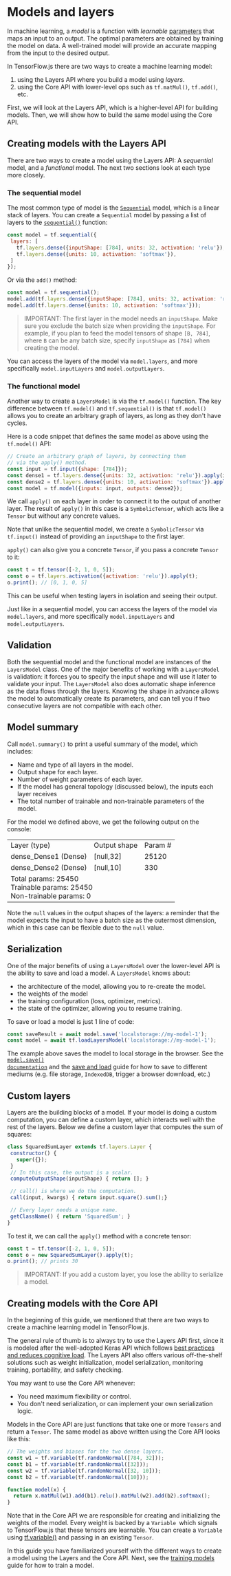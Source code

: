 # Models and layers

In machine learning, a _model_ is a function with _learnable_ [parameters](https://developers.google.com/machine-learning/glossary/#parameter) that maps an input to an output. The optimal parameters are obtained by training the model on data. A well-trained model will provide an accurate mapping from the input to the desired output.

In TensorFlow.js there are two ways to create a machine learning model:

1.  using the Layers API where you build a model using _layers_.
1.  using the Core API with lower-level ops such as `tf.matMul()`, `tf.add()`, etc.

First, we will look at the Layers API, which is a higher-level API for building models. Then, we will show how to build the same model using the Core API.

## Creating models with the Layers API

There are two ways to create a model using the Layers API: A _sequential_ model, and a _functional_ model. The next two sections look at each type more closely.

### The sequential model

The most common type of model is the <code>[Sequential](https://js.tensorflow.org/api/latest/#sequential)</code> model, which is a linear stack of layers. You can create a <code>Sequential</code> model by passing a list of layers to the <code>[sequential()](https://js.tensorflow.org/api/0.15.1/#sequential)</code> function:

```js
const model = tf.sequential({
 layers: [
   tf.layers.dense({inputShape: [784], units: 32, activation: 'relu'}),
   tf.layers.dense({units: 10, activation: 'softmax'}),
 ]
});
```

Or via the `add()` method:

```js
const model = tf.sequential();
model.add(tf.layers.dense({inputShape: [784], units: 32, activation: 'relu'}));
model.add(tf.layers.dense({units: 10, activation: 'softmax'}));
```

> IMPORTANT: The first layer in the model needs an `inputShape`. Make sure you exclude the batch size when providing the `inputShape`. For example, if you plan to feed the model tensors of shape `[B, 784]`, where `B` can be any batch size, specify `inputShape` as `[784]` when creating the model.

You can access the layers of the model via `model.layers`, and more specifically `model.inputLayers` and `model.outputLayers`.

### The functional model

Another way to create a `LayersModel` is via the `tf.model()` function. The key difference between `tf.model()` and `tf.sequential()` is that `tf.model()` allows you to create an arbitrary graph of layers, as long as they don't have cycles.

Here is a code snippet that defines the same model as above using the `tf.model()` API:

```js
// Create an arbitrary graph of layers, by connecting them
// via the apply() method.
const input = tf.input({shape: [784]});
const dense1 = tf.layers.dense({units: 32, activation: 'relu'}).apply(input);
const dense2 = tf.layers.dense({units: 10, activation: 'softmax'}).apply(dense1);
const model = tf.model({inputs: input, outputs: dense2});
```

We call `apply()` on each layer in order to connect it to the output of another layer. The result of `apply()` in this case is a `SymbolicTensor`, which acts like a `Tensor` but without any concrete values.

Note that unlike the sequential model, we create a `SymbolicTensor` via `tf.input()` instead of providing an `inputShape` to the first layer.

`apply()` can also give you a concrete `Tensor`, if you pass a concrete `Tensor` to it:

```js
const t = tf.tensor([-2, 1, 0, 5]);
const o = tf.layers.activation({activation: 'relu'}).apply(t);
o.print(); // [0, 1, 0, 5]
```

This can be useful when testing layers in isolation and seeing their output.

Just like in a sequential model, you can access the layers of the model via `model.layers`, and more specifically `model.inputLayers` and `model.outputLayers`.

## Validation

Both the sequential model and the functional model are instances of the `LayersModel` class. One of the major benefits of working with a `LayersModel` is validation: it forces you to specify the input shape and will use it later to validate your input. The `LayersModel` also does automatic shape inference as the data flows through the layers. Knowing the shape in advance allows the model to automatically create its parameters, and can tell you if two consecutive layers are not compatible with each other.

## Model summary

Call `model.summary()` to print a useful summary of the model, which includes:

*   Name and type of all layers in the model.
*   Output shape for each layer.
*   Number of weight parameters of each layer.
*   If the model has general topology (discussed below), the inputs each layer receives
*   The total number of trainable and non-trainable parameters of the model.

For the model we defined above, we get the following output on the console:

<table>
  <tr>
   <td>Layer (type)
   </td>
   <td>Output shape
   </td>
   <td>Param #
   </td>
  </tr>
  <tr>
   <td>dense_Dense1 (Dense)
   </td>
   <td>[null,32]
   </td>
   <td>25120
   </td>
  </tr>
  <tr>
   <td>dense_Dense2 (Dense)
   </td>
   <td>[null,10]
   </td>
   <td>330
   </td>
  </tr>
  <tr>
   <td colspan="3" >Total params: 25450<br/>Trainable params: 25450<br/> Non-trainable params: 0
   </td>
  </tr>
</table>

Note the `null` values in the output shapes of the layers: a reminder that the model expects the input to have a batch size as the outermost dimension, which in this case can be flexible due to the `null` value.

## Serialization

One of the major benefits of using a `LayersModel` over the lower-level API is the ability to save and load a model. A `LayersModel` knows about:

*   the architecture of the model, allowing you to re-create the model.
*   the weights of the model
*   the training configuration (loss, optimizer, metrics).
*   the state of the optimizer, allowing you to resume training.

To save or load a model is just 1 line of code:

```js
const saveResult = await model.save('localstorage://my-model-1');
const model = await tf.loadLayersModel('localstorage://my-model-1');
```

The example above saves the model to local storage in the browser. See the <code>[model.save() documentation](https://js.tensorflow.org/api/latest/#tf.Model.save)</code> and the [save and load](save_load.md) guide for how to save to different mediums (e.g. file storage, <code>IndexedDB</code>, trigger a browser download, etc.)

## Custom layers

Layers are the building blocks of a model. If your model is doing a custom computation, you can define a custom layer, which interacts well with the rest of the layers. Below we define a custom layer that computes the sum of squares:

```js
class SquaredSumLayer extends tf.layers.Layer {
 constructor() {
   super({});
 }
 // In this case, the output is a scalar.
 computeOutputShape(inputShape) { return []; }

 // call() is where we do the computation.
 call(input, kwargs) { return input.square().sum();}

 // Every layer needs a unique name.
 getClassName() { return 'SquaredSum'; }
}
```

To test it, we can call the `apply()` method with a concrete tensor:

```js
const t = tf.tensor([-2, 1, 0, 5]);
const o = new SquaredSumLayer().apply(t);
o.print(); // prints 30
```

> IMPORTANT: If you add a custom layer, you lose the ability to serialize a model.

## Creating models with the Core API

In the beginning of this guide, we mentioned that there are two ways to create a machine learning model in TensorFlow.js.

The general rule of thumb is to always try to use the Layers API first, since it is modeled after the well-adopted Keras API which follows [best practices and reduces cognitive load](https://keras.io/why-use-keras/). The Layers API also offers various off-the-shelf solutions such as weight initialization, model serialization, monitoring training, portability, and safety checking.

You may want to use the Core API whenever:

*   You need maximum flexibility or control.
*   You don't need serialization, or can implement your own serialization logic.

Models in the Core API are just functions that take one or more `Tensors` and return a `Tensor`. The same model as above written using the Core API looks like this:

```js
// The weights and biases for the two dense layers.
const w1 = tf.variable(tf.randomNormal([784, 32]));
const b1 = tf.variable(tf.randomNormal([32]));
const w2 = tf.variable(tf.randomNormal([32, 10]));
const b2 = tf.variable(tf.randomNormal([10]));

function model(x) {
  return x.matMul(w1).add(b1).relu().matMul(w2).add(b2).softmax();
}
```

Note that in the Core API we are responsible for creating and initializing the weights of the model. Every weight is backed by a `Variable `which signals to TensorFlow.js that these tensors are learnable. You can create a `Variable` using [tf.variable()](https://js.tensorflow.org/api/latest/#variable) and passing in an existing `Tensor`.

In this guide you have familiarized yourself with the different ways to create a model using the Layers and the Core API. Next, see the [training models](train_models.md) guide for how to train a model.
